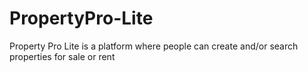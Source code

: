 # PropertyPro-Lite
Property Pro Lite is a platform where people can create and/or search properties for sale or rent
